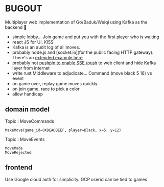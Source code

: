 # BUGOUT
Multiplayer web implementation of Go/Baduk/Weiqi using Kafka as the backend 🐛 

- simple lobby... Join game and put you with the first player who is waiting
- react JS for UI. KISS
- Kafka is an audit log of all moves.
- probably node.js and [socket.io](for the public facing HTTP gateway). There's an [extended example here](https://hackernoon.com/using-kafka-with-nodejs-socketio-and-d3js-to-build-a-real-time-map-b6d3c3eae381) 
- probably not [pushpin to enable SSE /push](https://hackernoon.com/supercharging-kafka-enable-realtime-web-streaming-by-adding-pushpin-fd62a9809d94) to web client and hide Kafka layer from internet
- write rust Middleware to adjudicate... Command (move black 5 16) vs event
- on game over, replay game moves quickly
- on join game, race to pick a color
- allow handicap

## domain model

Topic : MoveCommands 

```
MakeMove(game_id=0XDEADBEEF, player=Black, x=5, y=12)
```

Topic : MoveEvents

```
MoveMade
MoveRejected
```

## frontend

Use Google cloud auth for simplicity. GCP userid can be tied to games
